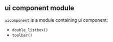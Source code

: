 ## ui component module

`uicomponent` is a module containing ui component:

* `double_listbox()`
* `toolbar()`